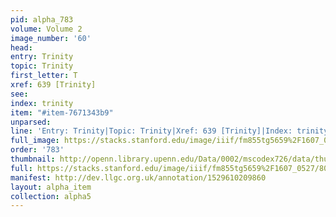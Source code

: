 ```yaml
---
pid: alpha_783
volume: Volume 2
image_number: '60'
head: 
entry: Trinity
topic: Trinity
first_letter: T
xref: 639 [Trinity]
see: 
index: trinity
item: "#item-7671343b9"
unparsed: 
line: 'Entry: Trinity|Topic: Trinity|Xref: 639 [Trinity]|Index: trinity|#item-7671343b9'
full_image: https://stacks.stanford.edu/image/iiif/fm855tg5659%2F1607_0527/full/full/0/default.jpg
order: '783'
thumbnail: http://openn.library.upenn.edu/Data/0002/mscodex726/data/thumb/1607_0527_thumb.jpg
full: https://stacks.stanford.edu/image/iiif/fm855tg5659%2F1607_0527/805,3306,2987,532/full/0/default.jpg
manifest: http://dev.llgc.org.uk/annotation/1529610209860
layout: alpha_item
collection: alpha5
---
```

